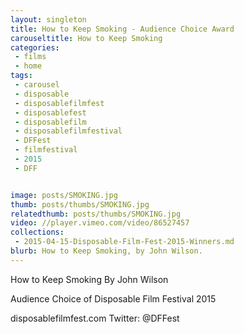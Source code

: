 ```yaml
---
layout: singleton
title: How to Keep Smoking - Audience Choice Award
carouseltitle: How to Keep Smoking
categories:
 - films
 - home
tags:
 - carousel
 - disposable
 - disposablefilmfest
 - disposablefest
 - disposablefilm
 - disposablefilmfestival
 - DFFest
 - filmfestival
 - 2015
 - DFF


image: posts/SMOKING.jpg
thumb: posts/thumbs/SMOKING.jpg
relatedthumb: posts/thumbs/SMOKING.jpg
video: //player.vimeo.com/video/86527457
collections:
 - 2015-04-15-Disposable-Film-Fest-2015-Winners.md
blurb: How to Keep Smoking, by John Wilson.
---
```


How to Keep Smoking
By John Wilson

Audience Choice of Disposable Film Festival 2015

disposablefilmfest.com
Twitter: @DFFest
